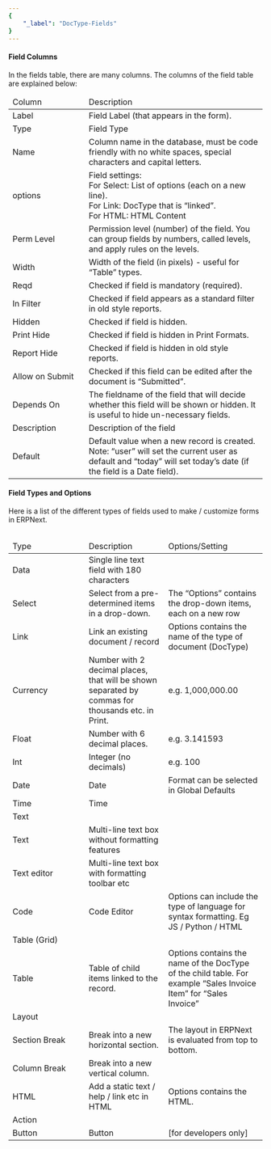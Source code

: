 ```yaml
---
{
	"_label": "DocType-Fields"
}
---
```


#### Field Columns

In the fields table, there are many columns. The columns of the field table are explained below:

<table class="table table-bordered text-left">
	<thead>
		<tr class="active">
			<td width="30%">Column</td>
			<td>Description</td>
		</tr>
		</thead>
		<tbody>
			<tr>
				<td>Label</td>
				<td>Field Label (that appears in the form).</td>
			</tr>
			<tr>
				<td>Type</td>
				<td>Field Type</td>
			</tr>
			<tr>
				<td>Name</td>
				<td>Column name in the database, must be code friendly with no white spaces, special characters and capital letters.</td>
		</tr>
			<tr>
			<td>options</td>
			<td>Field settings:<br>
				For Select: List of options (each on a new line).<br>
				For Link: DocType that is “linked”.<br>
				For HTML: HTML Content
		</tr>
		<tr>
			<td>Perm Level</td>
			<td>Permission level (number) of the field. You can group fields by numbers, called levels, and apply rules on the levels.</td>
		</tr>
		<tr>
			<td>Width</td>
			<td>Width of the field (in pixels) - useful for “Table” types.</td>
		</tr>
		<tr>
			<td>Reqd</td>
			<td>Checked if field is mandatory (required).</td>
		</tr>
		<tr>
			<td>In Filter</td>
			<td>Checked if field appears as a standard filter in old style reports.</td>
		</tr>
		<tr>
			<td>Hidden</td>
			<td>Checked if field is hidden.</td>
		</tr>
		<tr>
			<td>Print Hide</td>
			<td>Checked if field is hidden in Print Formats.</td>
		</tr>
		<tr>
			<td>Report Hide</td>
			<td>Checked if field is hidden in old style reports.</td>
		</tr>
		<tr>
			<td>Allow on Submit</td>
			<td>Checked if this field can be edited after the document is “Submitted”.</td>
		</tr>
		<tr>
			<td>Depends On</td>
			<td>The fieldname of the field that will decide whether this field will be shown or hidden. It is useful to hide un-necessary fields.</td>
		</tr>
		<tr>
			<td>Description</td>
			<td>Description of the field</td>
		</tr>
		<tr>
			<td>Default</td>
			<td>Default value when a new record is created.<br>
			Note: “user” will set the current user as default and “today” will set today’s date (if the field is a Date field).</td>
		</tr>
	<tbody>
<table>


#### Field Types and Options

Here is a list of the different types of fields used to make / customize forms in ERPNext.

<table class="table table-bordered text-left">
	<thead>
		<tr class="active">
			<td width="30%">Type</td>
			<td>Description</td>
			<td>Options/Setting</td>
		</tr>
	</thead>
	<tbody>
		<tr>
			<td>Data</td>
			<td>Single line text field with 180 characters</td>
			<td>  </td>
		</tr>
		<tr>
			<td>Select</td>
			<td>Select from a pre-determined items in a drop-down.</td>
			<td>The “Options” contains the drop-down items, each on a new row</td>
		</tr>
		<tr>
			<td>Link</td>
			<td>Link an existing document / record</td>
			<td>Options contains the name of the type of document (DocType)</td>
		</tr>
		<tr>
			<td>Currency</td>
			<td>Number with 2 decimal places, that will be shown separated by commas for thousands etc. in Print.</td>
			<td>e.g. 1,000,000.00</td>
		</tr>
		<tr>
			<td>Float</td>
			<td>Number with 6 decimal places.</td>
			<td>e.g. 3.141593</td>
		</tr>
		<tr>
			<td>Int</td>
			<td>Integer (no decimals)</td>
			<td>e.g. 100</td>
		</tr>
		<tr>
			<td>Date</td>
			<td>Date</td>
			<td>Format can be selected in Global Defaults</td>
		</tr>
		<tr>
			<td>Time</td>
			<td>Time</td>
			<td></td>
		</tr>
		<tr>
			<td colspan="3" class="active">Text</td>
		</tr>
		<tr>
			<td>Text</td>
			<td>Multi-line text box without formatting features</td>
			<td></td>
		</tr>
		<tr>
			<td>Text editor</td>
			<td>Multi-line text box with formatting toolbar etc</td>
			<td></td>
		</tr>
		<tr>
			<td>Code</td>
			<td>Code Editor</td>
			<td>Options can include the type of language for syntax formatting.
				Eg JS / Python / HTML</td>
		</tr>
		<tr>
			<td colspan="3" class="active">Table (Grid)</td>
		</tr>
		<tr> 
			<td>Table</td>
			<td>Table of child items linked to the record.</td>
			<td>Options contains the name of the DocType of the child table. For example “Sales Invoice Item” for “Sales Invoice”</td>
		</tr>
		<tr>
			<td colspan="3" class="active">Layout</td>
		</tr>
		<tr>
			<td>Section Break</td>
			<td>Break into a new horizontal section.</td>
			<td>The layout in ERPNext is evaluated from top to bottom.</td>
		</tr>
		<tr>
			<td>Column Break</td>
			<td>Break into a new vertical column.</td>
			<td></td>
		</tr>
		<tr>
			<td>HTML</td>
			<td>Add a static text / help / link etc in HTML</td>
			<td>Options contains the HTML.</td>
		</tr>
		<tr>
			<td colspan="3" class="active">Action</td>
		</tr>
		<tr>
			<td>Button</td>
			<td>Button</td>
			<td>[for developers only]</td>
		</tr>
		<tbody>
	<table>






		